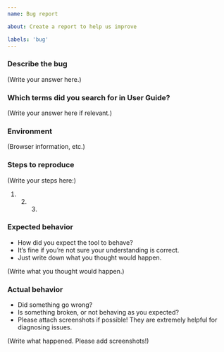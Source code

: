 ```yaml
---
name: Bug report

about: Create a report to help us improve

labels: 'bug'
---
```


### Describe the bug

(Write your answer here.)

### Which terms did you search for in User Guide?

(Write your answer here if relevant.)

### Environment

(Browser information, etc.)

### Steps to reproduce

(Write your steps here:)

1. 2. 3.

### Expected behavior

- How did you expect the tool to behave?
- It’s fine if you’re not sure your understanding is correct.
- Just write down what you thought would happen.

(Write what you thought would happen.)

### Actual behavior

- Did something go wrong?
- Is something broken, or not behaving as you expected?
- Please attach screenshots if possible! They are extremely helpful for diagnosing issues.

(Write what happened. Please add screenshots!)
